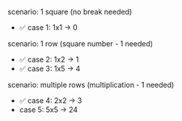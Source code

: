 scenario: 1 square (no break needed)

- ✅ case 1: 1x1 -> 0

scenario: 1 row (square number - 1 needed)

- ✅ case 2: 1x2 -> 1
- ✅ case 3: 1x5 -> 4

scenario: multiple rows (multiplication - 1 needed)

- ✅ case 4: 2x2 -> 3
- case 5: 5x5 -> 24